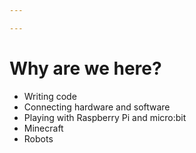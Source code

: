 ```yaml
---

---
```


# Why are we here?

* Writing code
* Connecting hardware and software
* Playing with Raspberry Pi and micro:bit
* Minecraft
* Robots
